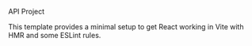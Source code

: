 API Project

This template provides a minimal setup to get React working in Vite with HMR and some ESLint rules.


